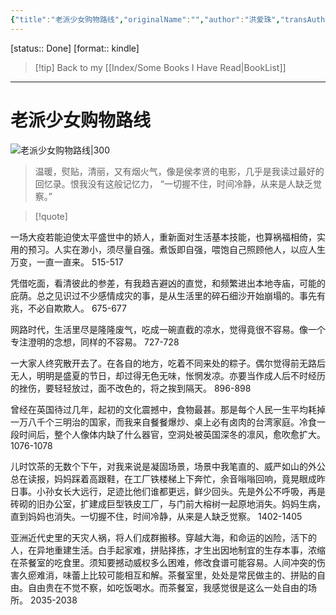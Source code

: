 ```yaml
---
{"title":"老派少女购物路线","originalName":"","author":"洪爱珠","transAuthor":"Not Found.","publisher":"北京日报出版社","rating":8.7,"RelatedBooks":"闭经记,献给爱与子宫的花束,痛快的日子,俗女养成记,妈妈走后,我身体里的人造星星,巴黎评论·女性作家访谈,流俗地,老妓抄,与瓦尔泽一起散步","ISBN":9787547744086,"type":"ReadNote","link":"https://book.douban.com/subject/36235328","cover":"https://img2.doubanio.com/view/subject/l/public/s34408242.jpg","pages":304,"publishDate":"2023-2","EndDate":"2023-07-14","aliases":null,"pageprogress":null,"banner_icon":"📖","banner":"https://img2.doubanio.com/view/subject/l/public/s34408242.jpg","dg-publish":true,"permalink":"/BookNotes/老派少女购物路线/","dgPassFrontmatter":true,"noteIcon":""}
---
```


[status:: Done]
[format:: kindle]

>[!tip] Back to my [[Index/Some Books I Have Read\|BookList]]

---
# 老派少女购物路线

![老派少女购物路线|300](https://img2.doubanio.com/view/subject/l/public/s34408242.jpg)


> 温暖，熨贴，清丽，又有烟火气，像是侯孝贤的电影，几乎是我读过最好的回忆录。恨我没有这般记忆力， “一切握不住，时间冷静，从来是人缺乏觉察。”

>[!quote]


一场大疫若能迫使太平盛世中的娇人，重新面对生活基本技能，也算祸福相倚，实用的预习。人实在渺小，须尽量自强。煮饭即自强，喂饱自己照顾他人，以应人生万变，一直一直来。
 515-517   
 
凭借吃面，看清彼此的参差，有我趋吉避凶的直觉，和频繁进出本地寺庙，可能的庇荫。总之见识过不少感情成灾的事，是从生活里的碎石细沙开始崩塌的。事先有兆，不必自欺欺人。
 675-677   
 
网路时代，生活里尽是隆隆废气，吃成一碗直截的凉水，觉得竟很不容易。像一个专注澄明的念想，同样的不容易。
 727-728   
 
一大家人终究散开去了。在各自的地方，吃着不同来处的粽子。偶尔觉得前无路后无人，明明是盛夏的节日，却过得无色无味，怅惘发凉。亦要当作成人后不时经历的挫伤，要轻轻放过，面不改色的，将之挨到隔天。
 896-898   
 
曾经在英国待过几年，起初的文化震撼中，食物最甚。那是每个人民一生平均耗掉一万八千个三明治的国家，而我来自餐餐爆炒、桌上必有卤肉的台湾家庭。冷食一段时间后，整个人像体内缺了什么器官，空洞处被英国深冬的凛风，愈吹愈扩大。
 1076-1078   
 
儿时饮茶的无数个下午，对我来说是凝固场景，场景中我笔直的、威严如山的外公总在读报，妈妈踩着高跟鞋，在工厂铁楼梯上下奔忙，余音嗡嗡回响，竟晃眼成昨日事。小孙女长大远行，足迹比他们谁都更远，鲜少回头。先是外公不呼吸，再是砖砌的旧办公室，扩建成巨型铁皮工厂，与门前大榕树一起原地消失。妈妈生病，直到妈妈也消失。一切握不住，时间冷静，从来是人缺乏觉察。
 1402-1405   

 
亚洲近代史里的天灾人祸，将人们成群搬移。穿越大海，和命运的凶险，活下的人，在异地重建生活。白手起家难，拼贴择拣，才生出因地制宜的生存本事，浓缩在茶餐室的吃食里。须知要撼动威权多么困难，修改食谱可能容易。人间冲突的伤害久瘀难消，味蕾上比较可能相互和解。茶餐室里，处处是常民做主的、拼贴的自由。自由贵在不觉不察，如吃饭喝水。而茶餐室，我感觉很是这么一处自由的场所。
 2035-2038   

